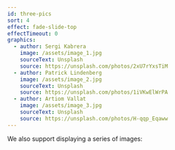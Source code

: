 ```yaml
---
id: three-pics
sort: 4
effect: fade-slide-top
effectTimeout: 0
graphics:
  - author: Sergi Kabrera 
    image: /assets/image_1.jpg
    sourceText: Unsplash
    source: https://unsplash.com/photos/2xU7rYxsTiM
  - author: Patrick Lindenberg
    image: /assets/image_2.jpg
    sourceText: Unsplash
    source: https://unsplash.com/photos/1iVKwElWrPA
  - author: Artiom Vallat
    image: /assets/image_3.jpg
    sourceText: Unsplash
    source: https://unsplash.com/photos/H-qqp_Eqaww
---
```


We also support displaying a series of images:
